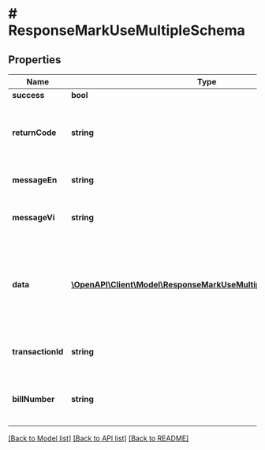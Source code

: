 # # ResponseMarkUseMultipleSchema

## Properties

Name | Type | Description | Notes
------------ | ------------- | ------------- | -------------
**success** | **bool** |  | [optional]
**returnCode** | **string** | Result code if failed. In case of successful request: value is null | [optional]
**messageEn** | **string** | Message notification in English | [optional]
**messageVi** | **string** | Message notification in Vietnamese | [optional]
**data** | [**\OpenAPI\Client\Model\ResponseMarkUseMultipleSchemaDataInner[]**](ResponseMarkUseMultipleSchemaDataInner.md) | Detail items of voucher, if result is failed, response will return the first voucher code which is invalid | [optional]
**transactionId** | **string** | Transaction ID (if mark used successfully) | [optional]
**billNumber** | **string** | Bill number that vouchers were marked as used for. | [optional]

[[Back to Model list]](../../README.md#models) [[Back to API list]](../../README.md#endpoints) [[Back to README]](../../README.md)
